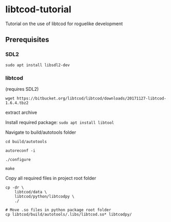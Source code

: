 # libtcod-tutorial
Tutorial on the use of libtcod for roguelike development

## Prerequisites

### SDL2

`sudo apt install libsdl2-dev`

### libtcod

(requires SDL2)

`wget https://bitbucket.org/libtcod/libtcod/downloads/20171127-libtcod-1.6.4.tbz2`

extract archive

Install required package: `sudo apt install libtool`

Navigate to build/autotools folder

`cd build/autotools`

`autoreconf -i`

`./configure`

`make`

Copy all required files in project root folder

```shell
cp -dr \
	libtcod/data \
	libtcod/python/libtcodpy \
	./

# Move .so files in python package root folder
cp libtcod/build/autotools/.libs/libtcod.so* libtcodpy/
```

